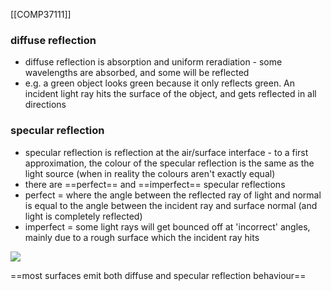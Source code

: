 [[COMP37111]]

### diffuse reflection
- diffuse reflection is absorption and uniform reradiation - some wavelengths are absorbed, and some will be reflected
- e.g. a green object looks green because it only reflects green. An incident light ray hits the surface of the object, and gets reflected in all directions

### specular reflection
- specular reflection is reflection at the air/surface interface - to a first approximation, the colour of the specular reflection is the same as the light source (when in reality the colours aren't exactly equal)
- there are ==perfect== and ==imperfect== specular reflections
- perfect = where the angle between the reflected ray of light and normal is equal to the angle between the incident ray and surface normal (and light is completely reflected)
- imperfect = some light rays will get bounced off at 'incorrect' angles, mainly due to a rough surface which the incident ray hits

![](https://i.imgur.com/jkeuUdZ.png)

==most surfaces emit both diffuse and specular reflection behaviour==